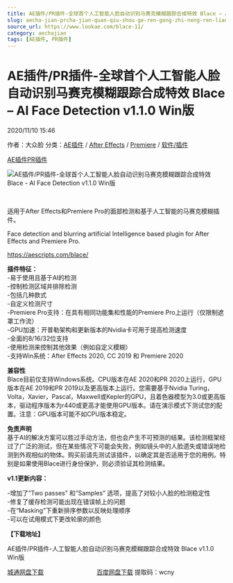 ```yaml
---
title: AE插件/PR插件-全球首个人工智能人脸自动识别马赛克模糊跟踪合成特效 Blace – AI Face Detection v1.1.0 Win版
slug: aecha-jian-prcha-jian-quan-qiu-shou-ge-ren-gong-zhi-neng-ren-lian-zi-dong-shi-bie-ma-sai-ke-mo-hu-gen-zong-he-cheng-te-xiao-blace-ai-face-detection-v1-1-0-winban
source_url: https://www.lookae.com/blace-11/
category: aechajian
tags: [AE插件, PR插件]
---
```

# AE插件/PR插件-全球首个人工智能人脸自动识别马赛克模糊跟踪合成特效 Blace – AI Face Detection v1.1.0 Win版

2020/11/10 15:46

作者：大众脸
分类：[AE插件](https://www.lookae.com/after-effects/aechajian/) / [After Effects](https://www.lookae.com/after-effects/) / [Premiere](https://www.lookae.com/qitarjcj/premierezy/) / [软件/插件](https://www.lookae.com/qitarjcj/)

[AE插件](https://www.lookae.com/tag/ae%e6%8f%92%e4%bb%b6/)[PR插件](https://www.lookae.com/tag/pr%e6%8f%92%e4%bb%b6/)

![AE插件/PR插件-全球首个人工智能人脸自动识别马赛克模糊跟踪合成特效 Blace - AI Face Detection v1.1.0 Win版](https://www.lookae.com/wp-content/uploads/2020/11/Blace-AI-Face-Detection.jpg "AE插件/PR插件-全球首个人工智能人脸自动识别马赛克模糊跟踪合成特效 Blace - AI Face Detection v1.1.0 Win版-LookAE.com")

﻿

适用于After Effects和Premiere Pro的面部检测和基于人工智能的马赛克模糊插件。

Face detection and blurring artificial Intelligence based plugin for After Effects and Premiere Pro.

https://aescripts.com/blace/

**插件特征：**  
-易于使用且基于AI的检测  
-控制检测区域并排除检测  
-包括几种款式  
-自定义检测尺寸  
-Premiere Pro支持：在具有相同功能集和性能的Premiere Pro上运行（仅限制遮罩工作流）  
-GPU加速：开普勒架构和更新版本的Nvidia卡可用于提高检测速度  
-全面的8/16/32位支持  
-使用检测来控制其他效果（例如自定义模糊）  
-支持Win系统：After Effects 2020, CC 2019 和 Premiere 2020

**兼容性**  
Blace目前仅支持Windows系统。CPU版本在AE 2020和PR 2020上运行，GPU版本在AE 2019和PR 2019以及更高版本上运行。您需要基于Nvidia Turing，Volta，Xavier，Pascal，Maxwell或Kepler的GPU，且着色器模型为3.0或更高版本，驱动程序版本为r440或更高才能使用GPU版本。请在演示模式下测试您的配置。注意：GPU版本可能不如CPU版本稳定。

**免责声明**  
基于AI的解决方案可以胜过手动方法，但也会产生不可预测的结果。该检测框架经过了广泛的测试，但在某些情况下可能会失败，例如镜头中的人脸遗失或错误地检测到外观相似的物体。购买前请先测试该插件，以确定其是否适用于您的用例。特别是如果使用Blace进行身份保护，则必须验证其检测结果。

**v1.1更新内容：**

-增加了”Two passes” 和”Samples” 选项，提高了对较小人脸的检测稳定性  
-修复了缓存检测可能出现在错误帧上的问题  
-在“Masking”下重新排序参数以反映处理顺序  
-可以在试用模式下更改轮廓的颜色

**【下载地址】**

AE插件/PR插件-人工智能人脸自动识别马赛克模糊跟踪合成特效 Blace v1.1.0 Win版

[城通网盘下载](https://089u.com/file/680462-470511100)                               [百度网盘下载](https://pan.baidu.com/s/1eXtYn9JW9jGf7vOM6I9A3Q) 提取码：wcny
